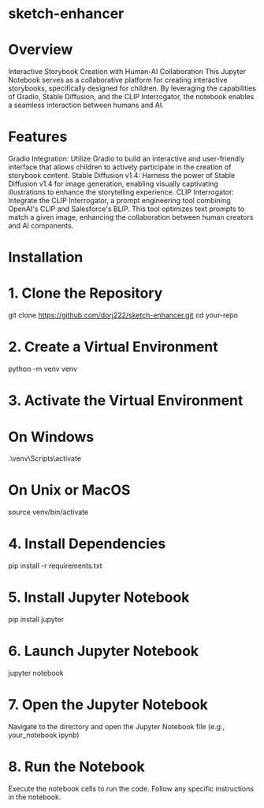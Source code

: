 # sketch-enhancer
# Overview
Interactive Storybook Creation with Human-AI Collaboration
This Jupyter Notebook serves as a collaborative platform for creating interactive storybooks, specifically designed for children. By leveraging the capabilities of Gradio, Stable Diffusion, and the CLIP Interrogator, the notebook enables a seamless interaction between humans and AI.

# Features
Gradio Integration: Utilize Gradio to build an interactive and user-friendly interface that allows children to actively participate in the creation of storybook content.
Stable Diffusion v1.4: Harness the power of Stable Diffusion v1.4 for image generation, enabling visually captivating illustrations to enhance the storytelling experience.
CLIP Interrogator: Integrate the CLIP Interrogator, a prompt engineering tool combining OpenAI's CLIP and Salesforce's BLIP. This tool optimizes text prompts to match a given image, enhancing the collaboration between human creators and AI components.

# Installation
# 1. Clone the Repository
git clone https://github.com/dorj222/sketch-enhancer.git
cd your-repo

# 2. Create a Virtual Environment
python -m venv venv

# 3. Activate the Virtual Environment
# On Windows
.\venv\Scripts\activate
# On Unix or MacOS
source venv/bin/activate

# 4. Install Dependencies
pip install -r requirements.txt

# 5. Install Jupyter Notebook
pip install jupyter

# 6. Launch Jupyter Notebook
jupyter notebook

# 7. Open the Jupyter Notebook
Navigate to the directory and open the Jupyter Notebook file (e.g., your_notebook.ipynb)

# 8. Run the Notebook
Execute the notebook cells to run the code. Follow any specific instructions in the notebook.
